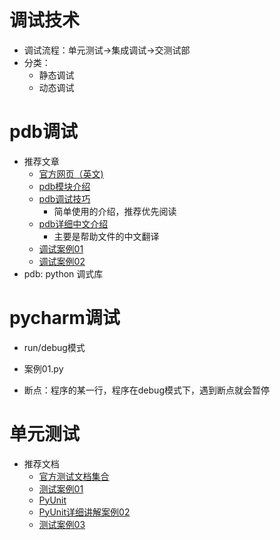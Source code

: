# 调试技术
- 调试流程：单元测试->集成调试->交测试部
- 分类：
    - 静态调试
    - 动态调试
# pdb调试
- 推荐文章
    - [官方网页（英文)](https://docs.python.org/2/library/pdb.html)
    - [pdb模块介绍](http://blog.csdn.net/carolzhang8406/article/details/6923997)
    - [pdb调试技巧](https://www.ibm.com/developerworks/cn/linux/l-cn-pythondebugger/)
        - 简单使用的介绍，推荐优先阅读
    - [pdb详细中文介绍](http://blog.csdn.net/wyb_009/article/details/8896744)
        - 主要是帮助文件的中文翻译
    - [调试案例01](https://www.cnblogs.com/dkblog/archive/2010/12/07/1980682.html)
    - [调试案例02](http://python.jobbole.com/81184/)
- pdb: python 调式库

# pycharm调试
- run/debug模式
- 案例01.py

- 断点：程序的某一行，程序在debug模式下，遇到断点就会暂停

# 单元测试
- 推荐文档
    - [官方测试文档集合](https://wiki.python.org/moin/PythonTestingToolsTaxonomy)
    - [测试案例01](http://blog.csdn.net/a542551042/article/details/46696635)
    - [PyUnit](https://wiki.python.org/moin/PyUnit)
    - [PyUnit详细讲解案例02](http://www.jb51.net/article/64119.htm)
    - [测试案例03](https://www.cnblogs.com/iamjqy/p/7155315.html) 
